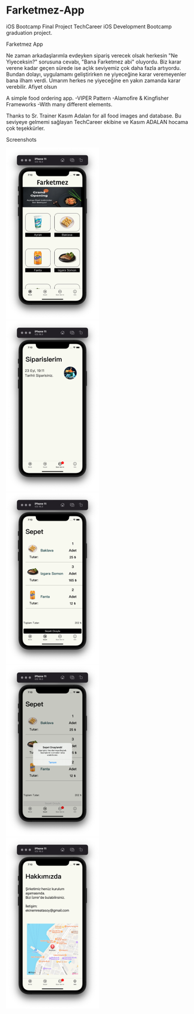 # Farketmez-App
iOS Bootcamp Final Project
TechCareer iOS Development Bootcamp graduation project.



Farketmez App

Ne zaman arkadaşlarımla evdeyken sipariş verecek olsak herkesin "Ne Yiyeceksin?" sorusuna cevabı, "Bana Farketmez abi" oluyordu. Biz karar verene kadar 
geçen sürede ise açlık seviyemiz çok daha fazla artıyordu. Bundan dolayı, uygulamamı geliştirirken ne yiyeceğine karar veremeyenler bana ilham verdi. 
Umarım herkes ne yiyeceğine en yakın zamanda karar verebilir. Afiyet olsun

A simple food ordering app.
-VIPER Pattern
-Alamofire & Kingfisher Frameworks
-With many different elements.

Thanks to Sr. Trainer Kasım Adalan for all food images and database.
Bu seviyeye gelmemi sağlayan TechCareer ekibine ve Kasım ADALAN hocama çok teşekkürler.

Screenshots 


<img src="https://github.com/observer23/Farketmez-App/blob/main/Screenshots%26Video/Anasayfa.png" width=50% height=50%>
<img src="https://github.com/observer23/Farketmez-App/blob/main/Screenshots%26Video/Siparislerim.png" width=50% height=50%>
<img src="https://github.com/observer23/Farketmez-App/blob/main/Screenshots%26Video/Sepet.png" width=50% height=50%>
<img src="https://github.com/observer23/Farketmez-App/blob/main/Screenshots%26Video/SiparisOnay.png" width=50% height=50%>
<img src="https://github.com/observer23/Farketmez-App/blob/main/Screenshots%26Video/Hakkımızda.png" width=50% height=50%>
